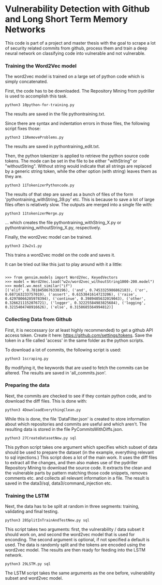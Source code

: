 # Vulnerability Detection with Github and Long Short Term Memory Networks

This code is part of a project and master thesis with the goal to scrape a lot of security related commits from github, process them and train a deep neural network on classifying code into vulnerable and not vulnerable.




### Training the Word2Vec model

The word2vec model is trained on a large set of python code which is simply concatenated. 


First, the code has to be downloaded. The Repository Mining from pydriller is used to accomplish this task.

```
python3 10python-for-training.py
```

The results are saved in the file pythontraining.txt.

Since there are syntax and indentation errors in those files, the following script fixes those:

```
python3 11RemoveProblems.py
```

The results are saved in pythontraining_edit.txt.

Then, the python tokenizer is applied to retrieve the python source code tokens.
The mode can be set in the file to be either "withString" or "withoutString". Without string would indicate that all strings are replaced by a generic string token, while the other option (with string) leaves them as they are.

```
python3 11TokenizerPythoncode.py
```

The results of that step are saved as a bunch of files of the form 'pythontraining_withString_39.py' etc. This is because to save a lot of large files often is relatively slow. The outputs are merged into a single file with:


```
python3 11tokenizerMerge.py
```

... which creates the file pythontraining_withString_X.py or pythontraining_withoutString_X.py, respectively.

Finally, the word2vec model can be trained.


```
python3 23w2v1.py
```

This trains a word2vec model on the code and saves it.

It can be tried out like this just to play around with it a little:

```

>>> from gensim.models import Word2Vec, KeyedVectors
>>> model = Word2Vec.load("w2v/word2vec_withoutString1000-200.model")
>>> model.wv.most_similar("if")
[('elif', 0.7818458676338196), ('and', 0.7453325986862183), ('or', 0.687163233757019), ('assert', 0.6153841614723206), ('raise', 0.42978066205978394), ('continue', 0.3989405632019043), ('other', 0.3266211152076721), ('logger', 0.32225584983825684), ('logging', 0.3215404748916626), ('else', 0.3158685564994812)]

```


### Collecting Data from Github


First, it is neccessary (or at least highly recommended) to get a github API access token. Create it here: https://github.com/settings/tokens. Save the token in a file called 'access' in the same folder as the python scripts.

To download a lot of commits, the following script is used:

```
python3 1scraping.py
```

By modifying it, the keywords that are used to fetch the commits can be altered. The results are saved in 'all_commits.json'.

### Preparing the data

Next, the commits are checked to see if they contain python code, and to download the diff files. This is done with:

```
python3 4DownloadEverythingClean.py
```

While this is done, the file 'DataFilter.json' is created to store information about which repositories and commits are useful and which aren't. The resulting data is stored in the file PyCommitsWithDiffs.json.

```
python3 27CreateDatasetNew.py sql
```

This python script takes one argument which specifies which subset of data should be used to prepare the dataset (in the example, everything relevant to sql injections.) 
This script does a lot of the main work. It uses the diff files to extract all the changes, and then also makes use of the pydriller Repository Mining to download the source code. It extracts the clean and the vulnerable parts by pattern matching those code snippets, removes comments etc. and collects all relevant information in a file. The result is saved in the data3/sql, data3/command_injection etc.


### Training the LSTM

Next, the data has to be split at random in three segments: training, validating and final testing.

```
python3 28SplitInTrainAndTestNew.py sql
```

This script takes two arguments: first, the vulnerability / data subset it should work on, and second the word2vec model that is used for enconding. The second argument is optional, if not specified a default is used. The data is randomly split and the tokens are encoded using the word2vec model. The results are then ready for feeding into the LSTM network. 

```
python3 29LSTM.py sql
```

The LSTM script takes the same arguments as the one before, vulnerability subset and word2vec model. 